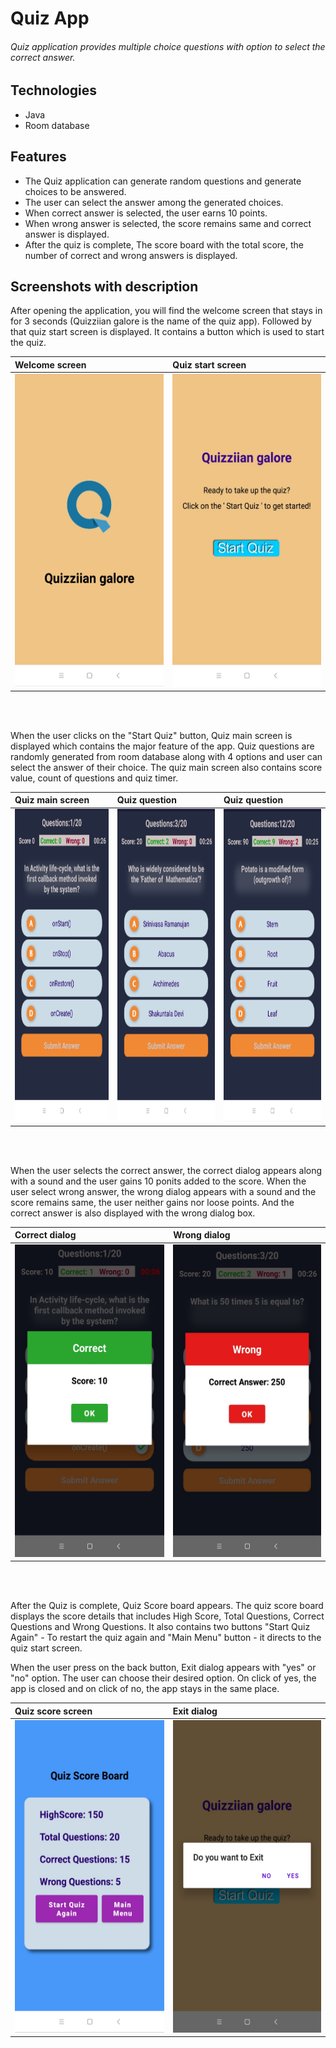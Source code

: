 # Quiz App
###### Quiz application provides multiple choice questions with option to select the correct answer.

## Technologies
* Java
* Room database

## Features

* The Quiz application can generate random questions and generate choices to be answered.
* The user can select the answer among the generated choices.
* When correct answer is selected, the user earns 10 points.
* When wrong answer is selected, the score remains same and correct answer is displayed.
* After the quiz is complete, The score board with the total score, the number of correct and wrong answers is displayed.

## Screenshots with description

After opening the application, you will find the welcome screen that stays in for 3 seconds (Quizziian galore is the name of the quiz app). Followed by that quiz start screen is displayed. It contains a button which is used to start the quiz.


|**Welcome screen**|**Quiz start screen**|
|:---|:--|
|<img src=Images/quiz_splash.jpeg height="500px"/>|<img src=Images/quiz_start.jpeg height="500px"/>|

<br/><br/>

When the user clicks on the "Start Quiz" button, Quiz main screen is displayed which contains the major feature of the app. Quiz questions are randomly generated from room database along with 4 options and user can select the answer of their choice. The quiz main screen also contains score value, count of questions and quiz timer. 

|**Quiz main screen**|**Quiz question**|**Quiz question**|
|:---|:--|:--|
|<img src=Images/quiz_screen.jpeg height="500px"/>|<img src=Images/quiz_screen_one.jpeg height="500px"/>|<img src=Images/quiz_screen_Two.jpeg height="500px"/>|

<br/><br/>

When the user selects the correct answer, the correct dialog appears along with a sound and the user gains 10 ponits added to the score. When the user select wrong answer, the wrong dialog appears with a sound and the score remains same, the user neither gains nor loose points. And the correct answer is also displayed with the wrong dialog box.

|**Correct dialog**|**Wrong dialog**|
|:---|:--|
|<img src=Images/quiz_correct.jpeg height="500px"/>|<img src=Images/quiz_wrong.jpeg height="500px"/>|

<br/><br/>

After the Quiz is complete, Quiz Score board appears. The quiz score board displays the score details that includes High Score, Total Questions, Correct Questions and Wrong Questions. It also contains two buttons "Start Quiz Again" - To restart the quiz again and "Main Menu" button - it directs to the quiz start screen.

When the user press on the back button, Exit dialog appears with "yes" or "no" option. The user can choose their desired option. On click of yes, the app is closed and on click of no, the app stays in the same place.

|**Quiz score screen**|**Exit dialog**|
|:---|:--|
|<img src=Images/quiz_score.jpeg height="500px"/>|<img src=Images/quiz_exit.jpeg height="500px"/>|
